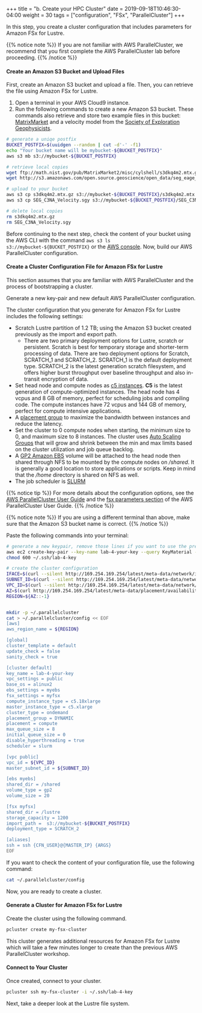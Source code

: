 +++
title = "b. Create your HPC Cluster"
date = 2019-09-18T10:46:30-04:00
weight = 30
tags = ["configuration", "FSx", "ParallelCluster"]
+++

In this step, you create a cluster configuration that includes parameters for Amazon FSx for Lustre.

{{% notice note %}}
If you are not familiar with AWS ParallelCluster, we recommend that you first complete the AWS ParallelCluster lab before proceeding.
{{% /notice %}}

#### Create an Amazon S3 Bucket and Upload Files

First, create an Amazon S3 bucket and upload a file. Then, you can retrieve the file using Amazon FSx for Lustre.

1. Open a terminal in your AWS Cloud9 instance.
2. Run the following commands to create a new Amazon S3 bucket. These commands also retrieve and store two example files in this bucket: [MatrixMarket](https://math.nist.gov/MatrixMarket/) and a velocity model from the [Society of Exploration Geophysicists](https://wiki.seg.org/wiki/SEG_C3_45_shot).

```bash
# generate a uniqe postfix
BUCKET_POSTFIX=$(uuidgen --random | cut -d'-' -f1)
echo "Your bucket name will be mybucket-${BUCKET_POSTFIX}"
aws s3 mb s3://mybucket-${BUCKET_POSTFIX}

# retrieve local copies
wget ftp://math.nist.gov/pub/MatrixMarket2/misc/cylshell/s3dkq4m2.mtx.gz
wget http://s3.amazonaws.com/open.source.geoscience/open_data/seg_eage_salt/SEG_C3NA_Velocity.sgy

# upload to your bucket
aws s3 cp s3dkq4m2.mtx.gz s3://mybucket-${BUCKET_POSTFIX}/s3dkq4m2.mtx.gz
aws s3 cp SEG_C3NA_Velocity.sgy s3://mybucket-${BUCKET_POSTFIX}/SEG_C3NA_Velocity.sgy

# delete local copies
rm s3dkq4m2.mtx.gz
rm SEG_C3NA_Velocity.sgy
```

Before continuing to the next step, check the content of your bucket using the AWS CLI with the command `aws s3 ls s3://mybucket-${BUCKET_POSTFIX}` or the [AWS console](https://s3.console.aws.amazon.com/s3/). Now, build our AWS ParallelCluster configuration.


#### Create a Cluster Configuration File for Amazon FSx for Lustre

This section assumes that you are familiar with AWS ParallelCluster and the process of bootstrapping a cluster.

Generate a new key-pair and new default AWS ParallelCluster configuration.

The cluster configuration that you generate for Amazon FSx for Lustre includes the following settings:

- Scratch Lustre partition of 1.2 TB; using the Amazon S3 bucket created previously as the import and export path.
  - There are two primary deployment options for Lustre, scratch or persistent. Scratch is best for temporary storage and shorter-term processing of data. There are two deployment options for Scratch, SCRATCH_1 and SCRATCH_2. SCRATCH_1 is the default deployment type. SCRATCH_2 is the latest generation scratch filesystem, and offers higher burst throughput over baseline throughput and also in-transit encryption of data.
- Set head node and compute nodes as [c5 instances](https://aws.amazon.com/ec2/instance-types/c5/). **C5** is the latest generation of compute-optimized instances. The head node has 4 vcpus and 8 GB of memory, perfect for scheduling jobs and compiling code. The compute instances have 72 vcpus and 144 GB of memory, perfect for compute intensive applications.
- A [placement group](https://docs.aws.amazon.com/AWSEC2/latest/UserGuide/placement-groups.html#placement-groups-cluster) to maximize the bandwidth between instances and reduce the latency.
- Set the cluster to 0 compute nodes when starting, the minimum size to 0, and maximum size to 8 instances. The cluster uses [Auto Scaling Groups](https://docs.aws.amazon.com/autoscaling/ec2/userguide/AutoScalingGroup.html) that will grow and shrink between the min and max limits based on the cluster utilization and job queue backlog.
- A [GP2 Amazon EBS](https://docs.aws.amazon.com/AWSEC2/latest/UserGuide/AmazonEBS.html) volume will be attached to the head node then shared through NFS to be mounted by the compute nodes on */shared*. It is generally a good location to store applications or scripts. Keep in mind that the */home* directory is shared on NFS as well.
- The job scheduler is [SLURM](https://slurm.schedmd.com/overview.html)

{{% notice tip %}}
For more details about the configuration options, see the [AWS ParallelCluster User Guide](https://docs.aws.amazon.com/parallelcluster/latest/ug/what-is-aws-parallelcluster.html) and the [fsx parameters section](https://docs.aws.amazon.com/parallelcluster/latest/ug/fsx-section.html#fsx-kms-key-id) of the AWS ParallelCluster User Guide.
{{% /notice %}}

{{% notice note %}}
If you are using a different terminal than above, make sure that the Amazon S3 bucket name is correct.
{{% /notice %}}

Paste the following commands into your terminal:

```bash
# generate a new keypair, remove those lines if you want to use the previous one
aws ec2 create-key-pair --key-name lab-4-your-key --query KeyMaterial --output text > ~/.ssh/lab-4-key
chmod 600 ~/.ssh/lab-4-key

# create the cluster configuration
IFACE=$(curl --silent http://169.254.169.254/latest/meta-data/network/interfaces/macs/)
SUBNET_ID=$(curl --silent http://169.254.169.254/latest/meta-data/network/interfaces/macs/${IFACE}/subnet-id)
VPC_ID=$(curl --silent http://169.254.169.254/latest/meta-data/network/interfaces/macs/${IFACE}/vpc-id)
AZ=$(curl http://169.254.169.254/latest/meta-data/placement/availability-zone)
REGION=${AZ::-1}


mkdir -p ~/.parallelcluster
cat > ~/.parallelcluster/config << EOF
[aws]
aws_region_name = ${REGION}

[global]
cluster_template = default
update_check = false
sanity_check = true

[cluster default]
key_name = lab-4-your-key
vpc_settings = public
base_os = alinux2
ebs_settings = myebs
fsx_settings = myfsx
compute_instance_type = c5.18xlarge
master_instance_type = c5.xlarge
cluster_type = ondemand
placement_group = DYNAMIC
placement = compute
max_queue_size = 8
initial_queue_size = 0
disable_hyperthreading = true
scheduler = slurm

[vpc public]
vpc_id = ${VPC_ID}
master_subnet_id = ${SUBNET_ID}

[ebs myebs]
shared_dir = /shared
volume_type = gp2
volume_size = 20

[fsx myfsx]
shared_dir = /lustre
storage_capacity = 1200
import_path =  s3://mybucket-${BUCKET_POSTFIX}
deployment_type = SCRATCH_2

[aliases]
ssh = ssh {CFN_USER}@{MASTER_IP} {ARGS}
EOF
```

If you want to check the content of your configuration file, use the following command:

```bash
cat ~/.parallelcluster/config
```


Now, you are ready to create a cluster.

#### Generate a Cluster for Amazon FSx for Lustre

Create the cluster using the following command.

```bash
pcluster create my-fsx-cluster
```
This cluster generates additional resources for Amazon FSx for Lustre which will take a few minutes longer to create than the previous AWS ParallelCluster workshop.

#### Connect to Your Cluster

Once created, connect to your cluster.

```bash
pcluster ssh my-fsx-cluster -i ~/.ssh/lab-4-key
```

Next, take a deeper look at the Lustre file system.
